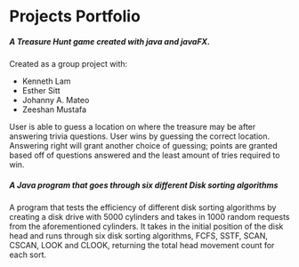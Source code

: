 # Projects Portfolio

##### A Treasure Hunt game created with java and javaFX.

Created as a group project with:
- Kenneth Lam
- Esther Sitt
- Johanny A. Mateo
- Zeeshan Mustafa

User is able to guess a location on where the treasure may be after answering trivia questions. User wins by guessing the correct location.
Answering right will grant another choice of guessing; points are granted based off of questions answered and 
the least amount of tries required to win.

##### A Java program that goes through six different Disk sorting algorithms

A program that tests the efficiency of different disk sorting algorithms by creating a disk drive with 5000 cylinders and takes in 1000 random requests from the aforementioned cylinders. It takes in the initial position of the disk head and runs through six disk sorting algorithms, FCFS, SSTF, SCAN, CSCAN, LOOK and CLOOK, returning the total head movement count for each sort.
